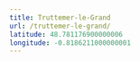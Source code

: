 ```yaml
---
title: Truttemer-le-Grand
url: /truttemer-le-grand/
latitude: 48.781176900000006
longitude: -0.8186211000000001
---
```

